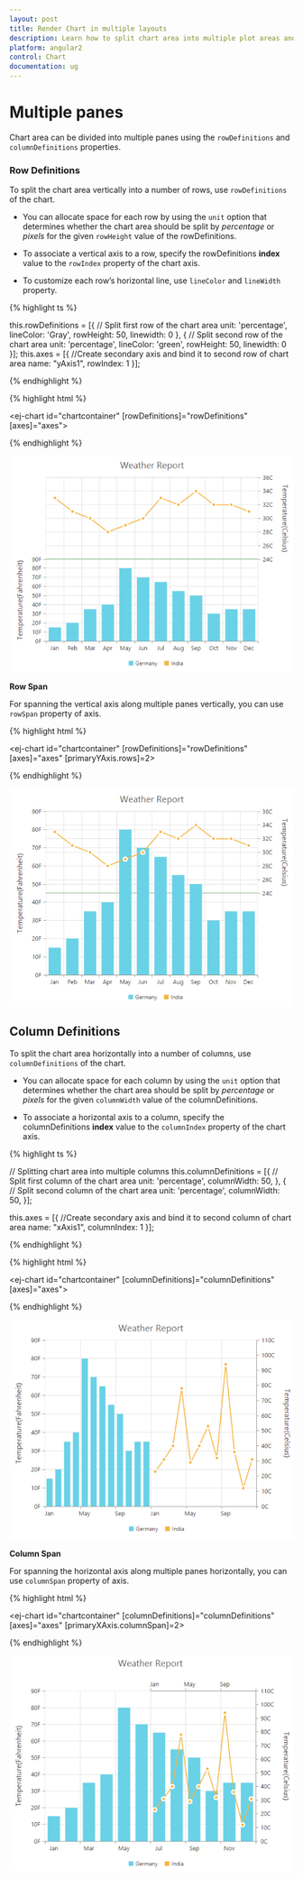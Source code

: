 ```yaml
---
layout: post
title: Render Chart in multiple layouts
description: Learn how to split chart area into multiple plot areas and render different types of series in each area.                    
platform: angular2
control: Chart
documentation: ug
---
```


# Multiple panes

Chart area can be divided into multiple panes using the `rowDefinitions` and `columnDefinitions` properties.

### Row Definitions

To split the chart area vertically into a number of rows, use `rowDefinitions` of the chart. 

* You can allocate space for each row by using the `unit` option that determines whether the chart area should be split by *percentage* or *pixels* for the given `rowHeight` value of the rowDefinitions.
 
* To associate a vertical axis to a row, specify the rowDefinitions **index** value to the `rowIndex` property of the chart axis.

* To customize each row’s horizontal line, use `lineColor` and `lineWidth` property.


{% highlight ts %}

this.rowDefinitions = [{
    //  Split first row of the chart area
    unit: 'percentage',
    lineColor: 'Gray',
    rowHeight: 50,
    linewidth: 0
}, {
    //  Split second row of the chart area
    unit: 'percentage',
    lineColor: 'green',
    rowHeight: 50,
    linewidth: 0
}];
this.axes = [{
    //Create secondary axis and bind it to second row of chart area
    name: "yAxis1",
    rowIndex: 1
}];

{% endhighlight %}

{% highlight html %}

<ej-chart id="chartcontainer" [rowDefinitions]="rowDefinitions" [axes]="axes">
       <e-seriescollection>
          <!--Binding vertical axis name-->
          <e-series yAxisName="yAxis1">
          </e-series>
      </e-seriescollection>
</ej-chart>  

{% endhighlight %}

![](Multiple-Panes_images/Multiple-Panes_img1.png)


**Row Span**

For spanning the vertical axis along multiple panes vertically, you can use `rowSpan` property of axis. 


{% highlight html %}

<ej-chart id="chartcontainer" [rowDefinitions]="rowDefinitions" [axes]="axes" [primaryYAxis.rows]=2>
       <e-seriescollection>
          <!--Binding vertical axis name-->
          <e-series yAxisName="yAxis1">
          </e-series>
      </e-seriescollection>
</ej-chart> 

{% endhighlight %}

![](Multiple-Panes_images/Multiple-Panes_img2.png)

## Column Definitions

To split the chart area horizontally into a number of columns, use `columnDefinitions` of the chart.

* You can allocate space for each column by using the `unit` option that determines whether the chart area should be split by *percentage* or *pixels* for the given `columnWidth` value of the columnDefinitions.
 
* To associate a horizontal axis to a column, specify the columnDefinitions **index** value to the `columnIndex` property of the chart axis.
 
{% highlight ts %}

 
//  Splitting chart area into multiple columns
this.columnDefinitions = [{
    //  Split first column of the chart area
    unit: 'percentage',
    columnWidth: 50,
}, {
    //  Split second column of the chart area
    unit: 'percentage',
    columnWidth: 50,
}];

this.axes = [{
    //Create secondary axis and bind it to second column of chart area 
    name: "xAxis1",
    columnIndex: 1
}];   

{% endhighlight %}

{% highlight html %}

<ej-chart id="chartcontainer" [columnDefinitions]="columnDefinitions" [axes]="axes">
       <e-seriescollection>
          <!--Binding horizontal axis name-->
          <e-series xAxisName="xAxis1">
          </e-series>
      </e-seriescollection>
</ej-chart> 

{% endhighlight %}

![](Multiple-Panes_images/Multiple-Panes_img3.png)


**Column Span**

For spanning the horizontal axis along multiple panes horizontally, you can use `columnSpan` property of axis. 

{% highlight html %}

<ej-chart id="chartcontainer" [columnDefinitions]="columnDefinitions" [axes]="axes" [primaryXAxis.columnSpan]=2>
       <e-seriescollection>
          <!--Binding horizontal axis name-->
          <e-series xAxisName="xAxis1">
          </e-series>
      </e-seriescollection>
</ej-chart>

{% endhighlight %}

![](Multiple-Panes_images/Multiple-Panes_img4.png)
